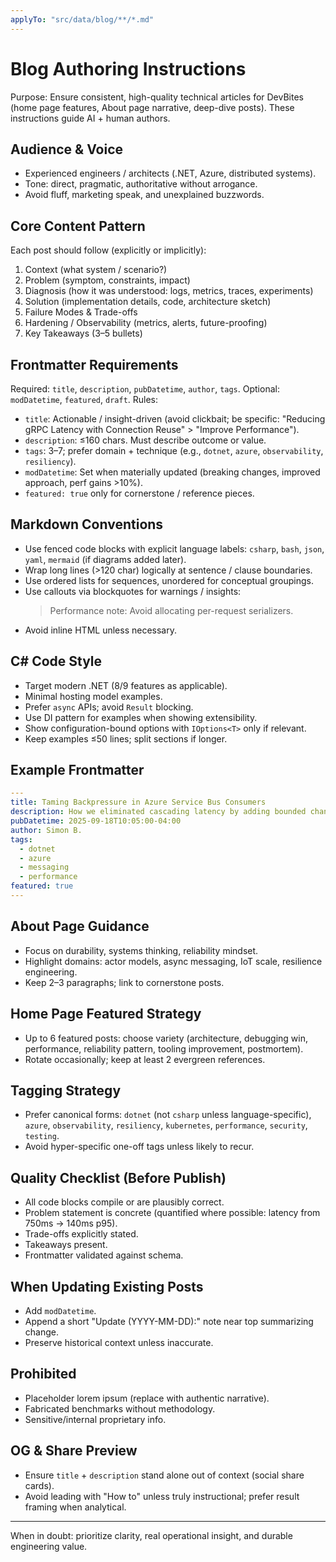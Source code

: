 ```yaml
---
applyTo: "src/data/blog/**/*.md"
---
```


# Blog Authoring Instructions

Purpose: Ensure consistent, high-quality technical articles for DevBites (home page features, About page narrative, deep-dive posts). These instructions guide AI + human authors.

## Audience & Voice
- Experienced engineers / architects (.NET, Azure, distributed systems).
- Tone: direct, pragmatic, authoritative without arrogance.
- Avoid fluff, marketing speak, and unexplained buzzwords.

## Core Content Pattern
Each post should follow (explicitly or implicitly):
1. Context (what system / scenario?)
2. Problem (symptom, constraints, impact)
3. Diagnosis (how it was understood: logs, metrics, traces, experiments)
4. Solution (implementation details, code, architecture sketch)
5. Failure Modes & Trade-offs
6. Hardening / Observability (metrics, alerts, future-proofing)
7. Key Takeaways (3–5 bullets)

## Frontmatter Requirements
Required: `title`, `description`, `pubDatetime`, `author`, `tags`.
Optional: `modDatetime`, `featured`, `draft`.
Rules:
- `title`: Actionable / insight-driven (avoid clickbait; be specific: "Reducing gRPC Latency with Connection Reuse" > "Improve Performance").
- `description`: ≤160 chars. Must describe outcome or value.
- `tags`: 3–7; prefer domain + technique (e.g., `dotnet`, `azure`, `observability`, `resiliency`).
- `modDatetime`: Set when materially updated (breaking changes, improved approach, perf gains >10%).
- `featured: true` only for cornerstone / reference pieces.

## Markdown Conventions
- Use fenced code blocks with explicit language labels: `csharp`, `bash`, `json`, `yaml`, `mermaid` (if diagrams added later).
- Wrap long lines (>120 char) logically at sentence / clause boundaries.
- Use ordered lists for sequences, unordered for conceptual groupings.
- Use callouts via blockquotes for warnings / insights:
  > Performance note: Avoid allocating per-request serializers.
- Avoid inline HTML unless necessary.

## C# Code Style
- Target modern .NET (8/9 features as applicable).
- Minimal hosting model examples.
- Prefer `async` APIs; avoid `Result` blocking.
- Use DI pattern for examples when showing extensibility.
- Show configuration-bound options with `IOptions<T>` only if relevant.
- Keep examples ≤50 lines; split sections if longer.

## Example Frontmatter
```yaml
---
title: Taming Backpressure in Azure Service Bus Consumers
description: How we eliminated cascading latency by adding bounded channels and adaptive prefetch in .NET.
pubDatetime: 2025-09-18T10:05:00-04:00
author: Simon B.
tags:
  - dotnet
  - azure
  - messaging
  - performance
featured: true
---
```

## About Page Guidance
- Focus on durability, systems thinking, reliability mindset.
- Highlight domains: actor models, async messaging, IoT scale, resilience engineering.
- Keep 2–3 paragraphs; link to cornerstone posts.

## Home Page Featured Strategy
- Up to 6 featured posts: choose variety (architecture, debugging win, performance, reliability pattern, tooling improvement, postmortem).
- Rotate occasionally; keep at least 2 evergreen references.

## Tagging Strategy
- Prefer canonical forms: `dotnet` (not `csharp` unless language-specific), `azure`, `observability`, `resiliency`, `kubernetes`, `performance`, `security`, `testing`.
- Avoid hyper-specific one-off tags unless likely to recur.

## Quality Checklist (Before Publish)
- All code blocks compile or are plausibly correct.
- Problem statement is concrete (quantified where possible: latency from 750ms → 140ms p95).
- Trade-offs explicitly stated.
- Takeaways present.
- Frontmatter validated against schema.

## When Updating Existing Posts
- Add `modDatetime`.
- Append a short "Update (YYYY-MM-DD):" note near top summarizing change.
- Preserve historical context unless inaccurate.

## Prohibited
- Placeholder lorem ipsum (replace with authentic narrative).
- Fabricated benchmarks without methodology.
- Sensitive/internal proprietary info.

## OG & Share Preview
- Ensure `title` + `description` stand alone out of context (social share cards).
- Avoid leading with "How to" unless truly instructional; prefer result framing when analytical.

---
When in doubt: prioritize clarity, real operational insight, and durable engineering value.
